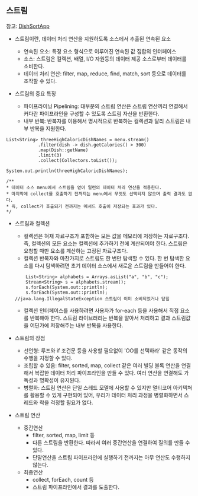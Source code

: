 ## 스트림
참고: [DishSortApp](./stream)

- 스트림이란, 데이터 처리 연산을 지원하도록 소스에서 추출된 연속된 요소
    - 연속된 요소: 특정 요소 형식으로 이루어진 연속된 값 집합의 인터페이스
    - 소스: 스트림은 컬렉션, 배열, I/O 자원등의 데이터 제공 소스로부터 데이터를 소비한다. 
    - 데이터 처리 연산: filter, map, reduce, find, match, sort 등으로 데이터를 조작할 수 있다.
    
- 스트림의 중요 특징
    - 파이프라이닝 Pipelining: 대부분의 스트림 연산은 스트림 연산끼리 연결해서 커다란 파이프라인을 구성할 수 있도록 스트림 자신을 반환한다.
    - 내부 반복: 반복자를 이용해서 명시적으로 반복하는 컬렉션과 달리 스트림은 내부 반복을 지원한다.
    
```
List<String> threeHighCaloricDishNames = menu.stream()
            .filter(dish -> dish.getCalories() > 300)
            .map(Dish::getName)
            .limit(3)
            .collect(Collectors.toList());

System.out.println(threeHighCaloricDishNames);

/**
* 데이터 소스 menu에서 스트림을 얻어 일련의 데이터 처리 연산을 적용한다.
* 마지막에 collect를 호출하기 전까지는 menu에서 무엇도 선택되지 않으며 출력 결과도 없다.
* 즉, collect가 호출되기 전까지는 메서드 호출이 저장되는 효과가 있다.
*/
```

- 스트림과 컬렉션
    - 컬렉션은 혀재 자료구조가 포함하는 모든 값을 메모리에 저장하는 자료구조다. 즉, 컬렉션의 모든 요소는 컬렉션에 추가하기 전에 계산되어야 한다. 스트림은 요청할 때만 요소를 계산하는 고정된 자료구조다.
    - 컬렉션 반복자와 마찬가지로 스트림도 한 번만 탐색할 수 있다. 한 번 탐색한 요소를 다시 탐색하려면 초기 데이터 소스에서 새로운 스트림을 만들어야 한다.
    ```
        List<String> alphabets = Arrays.asList("a", "b", "c");
        Stream<String> s = alphabets.stream();
        s.forEach(System.out::println);
        s.forEach(System.out::println); //java.lang.IllegalStateException 스트림이 이미 소비되었거나 닫힘
    ```
    - 컬렉션 인터페이스를 사용하려면 사용자가 for-each 등을 사용해서 직접 요소를 반복해야 한다. 스트림 라이브러리는 반복을 알아서 처리하고 결과 스트림값을 어딘가에 저장해주는 내부 반복을 사용한다.

- 스트림의 장점
    - 선언형: 루프와 if 조건문 등을 사용할 필요없이 'OO를 선택하라' 같은 동작의 수행을 지정할 수 있다.
    - 조립할 수 있음: filter, sorted, map, collect 같은 여러 빌딩 블록 연산을 연결해서 복잡한 데이터 처리 파이프라인을 만들 수 있다. 여러 연산을 연결해도 가독성과 명확성이 유지된다.
    - 병렬화: 스트림 연산은 단일 스레드 모델에 사용할 수 있지만 멀티코어 아키텍쳐를 활용할 수 있게 구현되어 있어, 우리가 데이터 처리 과정을 병렬화하면서 스레드와 락을 걱정할 필요가 없다.
    
- 스트림 연산
    - 중간연산
        - filter, sorted, map, limit 등
        - 다른 스트림을 반환한다. 따라서 여러 중간연산을 연결하여 질의를 만들 수 있다.
        - 단말연산을 스트림 파이프라인에 실행하기 전까지는 아무 연산도 수행하지 않는다.
    - 최종연산
        - collect, forEach, count 등
        - 스트림 파이프라인에서 결과를 도출한다.